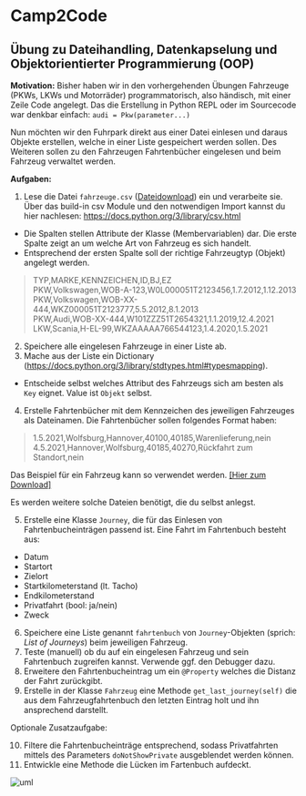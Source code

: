 # Camp2Code

## Übung zu Dateihandling, Datenkapselung und Objektorientierter Programmierung (OOP)

**Motivation:**
Bisher haben wir in den vorhergehenden Übungen Fahrzeuge (PKWs, LKWs und Motorräder) programmatorisch, also händisch, mit einer Zeile Code angelegt. Das die Erstellung in Python REPL oder im Sourcecode war denkbar einfach:
``audi = Pkw(parameter...)``

Nun möchten wir den Fuhrpark direkt aus einer Datei einlesen und daraus Objekte erstellen, welche in einer Liste gespeichert werden sollen. Des Weiteren sollen zu den Fahrzeugen Fahrtenbücher eingelesen und beim Fahrzeug verwaltet werden.

**Aufgaben:**

1. Lese die Datei ``fahrzeuge.csv`` ([Dateidownload](https://raw.githubusercontent.com/bellmann-engineering/python-basic-to-advanced/main/files-data-and-oop/fahrzeuge.csv)) ein und verarbeite sie. Über das build-in csv Module und den notwendigen Import kannst du hier nachlesen: https://docs.python.org/3/library/csv.html
 - Die Spalten stellen Attribute der Klasse (Membervariablen) dar. Die erste Spalte zeigt an um welche Art von Fahrzeug es sich handelt. 
 - Entsprechend der ersten Spalte soll der richtige Fahrzeugtyp (Objekt) angelegt werden.

>TYP,MARKE,KENNZEICHEN,ID,BJ,EZ<br>
>PKW,Volkswagen,WOB-A-123,W0L000051T2123456,1.7.2012,1.12.2013<br>
>PKW,Volkswagen,WOB-XX-444,WKZ000051T2123777,5.5.2012,8.1.2013<br>
>PKW,Audi,WOB-XX-444,W101ZZZ51T2654321,1.1.2019,12.4.2021<br>
>LKW,Scania,H-EL-99,WKZAAAAA766544123,1.4.2020,1.5.2021<br>

2. Speichere alle eingelesen Fahrzeuge in einer Liste ab.
3. Mache aus der Liste ein Dictionary (https://docs.python.org/3/library/stdtypes.html#typesmapping). 
- Entscheide selbst welches Attribut des Fahrzeugs sich am besten als ``Key`` eignet. Value ist ``Objekt`` selbst.
4. Erstelle Fahrtenbücher mit dem Kennzeichen des jeweiligen Fahrzeuges als Dateinamen. Die Fahrtenbücher sollen folgendes Format haben:
> 1.5.2021,Wolfsburg,Hannover,40100,40185,Warenlieferung,nein<br>
> 4.5.2021,Hannover,Wolfsburg,40185,40270,Rückfahrt zum Standort,nein

Das Beispiel für ein Fahrzeug kann so verwendet werden. 
[[Hier zum Download]](https://raw.githubusercontent.com/bellmann-engineering/python-basic-to-advanced/f0d9cf24ba06eb580315f8a4437d5c43fa3cf95e/files-data-and-oop/fahrtenbuecher/H-EL-99.csv)

Es werden weitere solche Dateien benötigt, die du selbst anlegst.

5. Erstelle eine Klasse ``Journey``, die für das Einlesen von Fahrtenbucheinträgen passend ist. Eine Fahrt im Fahrtenbuch besteht aus:
 - Datum
 - Startort
 - Zielort
 - Startkilometerstand (lt. Tacho)
 - Endkilometerstand
 - Privatfahrt (bool: ja/nein)
 - Zweck
6. Speichere eine Liste genannt ``fahrtenbuch`` von ``Journey``-Objekten (sprich: *List of Journeys*) beim jeweiligen Fahrzeug.
7. Teste (manuell) ob du auf ein eingelesen Fahrzeug und sein Fahrtenbuch zugreifen kannst. Verwende ggf. den Debugger dazu.
8. Erweitere den Fahrtenbucheintrag um ein ``@Property`` welches die Distanz der Fahrt zurückgibt.
9. Erstelle in der Klasse ``Fahrzeug`` eine Methode  ``get_last_journey(self)`` die aus dem Fahrzeugfahrtenbuch den letzten Eintrag holt und ihn ansprechend darstellt. 


Optionale Zusatzaufgabe:

10. Filtere die Fahrtenbucheinträge entsprechend, sodass Privatfahrten mittels des Parameters ``doNotShowPrivate`` ausgeblendet werden können.
11. Entwickle eine Methode die Lücken im Fartenbuch aufdeckt.

![uml](https://github.com/bellmann-engineering/python-basic-to-advanced/blob/7157099aa44e7f41dc6aa1f8bc43fc25e8a29897/files-data-and-oop/classdiagramm.png)

